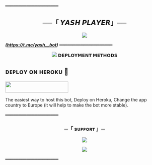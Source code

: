 ━━━━━━━━━━━━━━━━━━━━

<h2 align="center">
    ──「 𝙔𝘼𝙎𝙃 𝙋𝙇𝘼𝙔𝙀𝙍」──
</h2>

<p align="center">
  <img src="https://graph.org/file/7199cd472929ec9f2ff0e.jpg">
</p>

_**(https://t.me/yash__bot)**_
━━━━━━━━━━━━━━━━━━━━


<p align="center">
  <img src="https://graph.org/file/7569ed33439186bc2a92d.jpg>
</p>

<p align="center">
<b>𝗗𝗘𝗣𝗟𝗢𝗬𝗠𝗘𝗡𝗧 𝗠𝗘𝗧𝗛𝗢𝗗𝗦</b>


## ᴅᴇᴩʟᴏʏ ᴏɴ ʜᴇʀᴏᴋᴜ 🚀

<p https://dashboard.heroku.com/new?template=https%3A%2F%2Fgithub.com%2FYasuauau%2FYash_player"> <img src="https://img.shields.io/badge/Deploy%20To%20Heroku-red?style=for-the-badge&logo=heroku" width="200" height="35.45"/></a></p>
The easiest way to host this bot, Deploy on Heroku, Change the app country to Europe (it will help to make the bot more stable).


━━━━━━━━━━━━━━━━━━━━
<h3 align="center">
    ─「 sᴜᴩᴩᴏʀᴛ 」─
</h3>

<p align="center">
<a href="https://t.me/lucifer_hell_for_you"><img src="https://img.shields.io/badge/-Support%20Group-blue.svg?style=for-the-badge&logo=Telegram"></a>
</p>
<p align="center">
<a href="https://t.me/ABOUT_ME_YASH"><img src="https://img.shields.io/badge/-Support%20Channel-blue.svg?style=for-the-badge&logo=Telegram"></a>
</p>

━━━━━━━━━━━━━━━━━━━━




